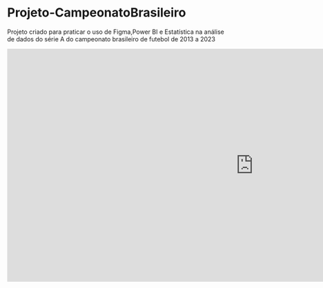 # Projeto-CampeonatoBrasileiro
Projeto criado para praticar o uso de Figma,Power BI e Estatística na análise de dados do série A do campeonato brasileiro de futebol de 2013 a 2023

<iframe title="Projeto-Brasileirão" width="1140" height="541.25" src="https://app.powerbi.com/reportEmbed?reportId=c9745383-e81c-4d2a-bb91-61aae2911182&autoAuth=true&ctid=64126139-4352-4cd7-b1fb-2a971c6f69a6" frameborder="0" allowFullScreen="true"></iframe>
